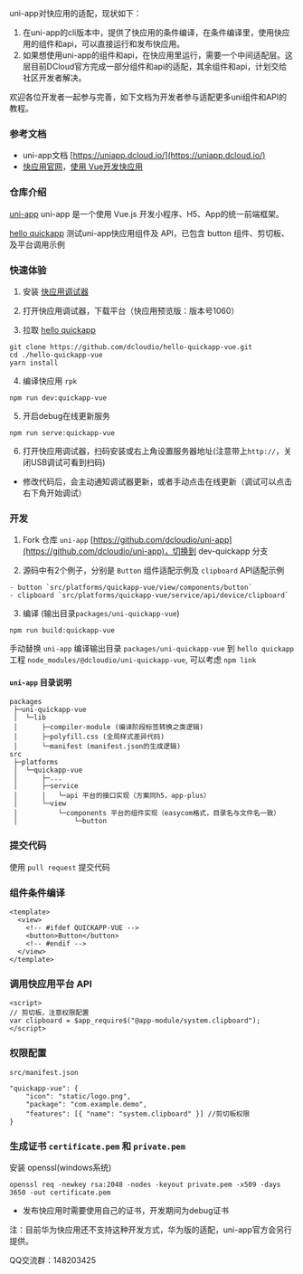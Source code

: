 uni-app对快应用的适配，现状如下：
1. 在uni-app的cli版本中，提供了快应用的条件编译，在条件编译里，使用快应用的组件和api，可以直接运行和发布快应用。
2. 如果想使用uni-app的组件和api，在快应用里运行，需要一个中间适配层。这层目前DCloud官方完成一部分组件和api的适配，其余组件和api，计划交给社区开发者解决。

欢迎各位开发者一起参与完善，如下文档为开发者参与适配更多uni组件和API的教程。

### 参考文档
- uni-app文档 [https://uniapp.dcloud.io/](https://uniapp.dcloud.io/)
-  [快应用官网](https://doc.quickapp.cn/)，[使用 Vue开发快应用](https://doc.quickapp.cn/tutorial/others/vue.html)


### 仓库介绍
[uni-app](https://github.com/dcloudio/uni-app)
uni-app 是一个使用 Vue.js 开发小程序、H5、App的统一前端框架。

[hello quickapp](https://github.com/dcloudio/hello-quickapp-vue)
测试uni-app快应用组件及 API，已包含 button 组件、剪切板、及平台调用示例


### 快速体验
1. 安装 [快应用调试器](https://statres.quickapp.cn/quickapp/quickapp/201806/file/quickapp_debugger.apk)

2. 打开快应用调试器，下载平台（快应用预览版：版本号1060）

3. 拉取 [hello quickapp](https://github.com/dcloudio/hello-quickapp-vue)
```
git clone https://github.com/dcloudio/hello-quickapp-vue.git
cd ./hello-quickapp-vue
yarn install
```

4. 编译快应用 `rpk`
```
npm run dev:quickapp-vue
```
5. 开启debug在线更新服务
```
npm run serve:quickapp-vue
```

6. 打开快应用调试器，扫码安装或右上角设置服务器地址(注意带上`http://`，关闭USB调试可看到扫码)
- 修改代码后，会主动通知调试器更新，或者手动点击在线更新（调试可以点击右下角开始调试）


### 开发

1. Fork 仓库 `uni-app` [https://github.com/dcloudio/uni-app](https://github.com/dcloudio/uni-app)，切换到 dev-quickapp 分支

2. 源码中有2个例子，分别是 `Button` 组件适配示例及 `clipboard`  API适配示例
```
- button `src/platforms/quickapp-vue/view/components/button`
- clipboard `src/platforms/quickapp-vue/service/api/device/clipboard`
```

3. 编译 (输出目录`packages/uni-quickapp-vue`)
```
npm run build:quickapp-vue
```

手动替换 `uni-app` 编译输出目录 `packages/uni-quickapp-vue` 到 `hello quickapp` 工程 `node_modules/@dcloudio/uni-quickapp-vue`, 可以考虑 `npm link`


#### `uni-app` 目录说明

```
packages
 ├─uni-quickapp-vue
 │  └─lib
 │      ├─compiler-module (编译阶段标签转换之类逻辑)
 │      ├─polyfill.css (全局样式差异代码)
 │      └─manifest (manifest.json的生成逻辑)
src
 ├─platforms
 │  └─quickapp-vue
 │      ├─...
 │      ├─service
 │      │   └─api 平台的接口实现（方案同h5，app-plus）
 │      └─view
 │          └─components 平台的组件实现（easycom格式，目录名与文件名一致）
 │              └─button
```


### 提交代码
使用 `pull request` 提交代码

### 组件条件编译
```
<template>
  <view>
    <!-- #ifdef QUICKAPP-VUE -->
    <button>Button</button>
    <!-- #endif -->
  </view>
</template>
```

### 调用快应用平台 API
```
<script>
// 剪切板，注意权限配置
var clipboard = $app_require$("@app-module/system.clipboard");
</script>
```

### 权限配置
```
src/manifest.json

"quickapp-vue": {
    "icon": "static/logo.png",
    "package": "com.example.demo",
    "features": [{ "name": "system.clipboard" }] //剪切板权限
}
```



### 生成证书 `certificate.pem` 和 `private.pem`
安装 openssl(windows系统)
```
openssl req -newkey rsa:2048 -nodes -keyout private.pem -x509 -days 3650 -out certificate.pem
```
- 发布快应用时需要使用自己的证书，开发期间为debug证书


注：目前华为快应用还不支持这种开发方式，华为版的适配，uni-app官方会另行提供。

QQ交流群：148203425
